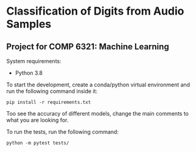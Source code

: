 # Classification of Digits from Audio Samples
## Project for COMP 6321: Machine Learning

System requirements:

- Python 3.8

To start the development, create a conda/python virtual environment and run the following command inside it:

<code>pip install -r requirements.txt</code>

Too see the accuracy of different models, change the main comments to what you are looking for.

To run the tests, run the following command:

<code>python -m pytest tests/</code>
